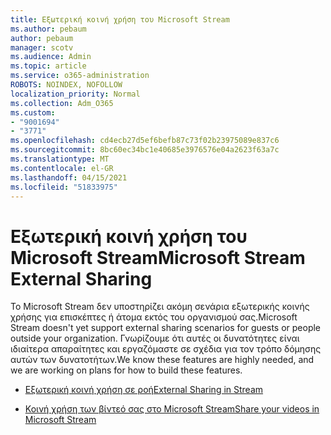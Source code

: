 ```yaml
---
title: Εξωτερική κοινή χρήση του Microsoft Stream
ms.author: pebaum
author: pebaum
manager: scotv
ms.audience: Admin
ms.topic: article
ms.service: o365-administration
ROBOTS: NOINDEX, NOFOLLOW
localization_priority: Normal
ms.collection: Adm_O365
ms.custom:
- "9001694"
- "3771"
ms.openlocfilehash: cd4ecb27d5ef6befb87c73f02b23975089e837c6
ms.sourcegitcommit: 8bc60ec34bc1e40685e3976576e04a2623f63a7c
ms.translationtype: MT
ms.contentlocale: el-GR
ms.lasthandoff: 04/15/2021
ms.locfileid: "51833975"
---
```

# <a name="microsoft-stream-external-sharing"></a><span data-ttu-id="5a9a1-102">Εξωτερική κοινή χρήση του Microsoft Stream</span><span class="sxs-lookup"><span data-stu-id="5a9a1-102">Microsoft Stream External Sharing</span></span>

<span data-ttu-id="5a9a1-103">Το Microsoft Stream δεν υποστηρίζει ακόμη σενάρια εξωτερικής κοινής χρήσης για επισκέπτες ή άτομα εκτός του οργανισμού σας.</span><span class="sxs-lookup"><span data-stu-id="5a9a1-103">Microsoft Stream doesn't yet support external sharing scenarios for guests or people outside your organization.</span></span> <span data-ttu-id="5a9a1-104">Γνωρίζουμε ότι αυτές οι δυνατότητες είναι ιδιαίτερα απαραίτητες και εργαζόμαστε σε σχέδια για τον τρόπο δόμησης αυτών των δυνατοτήτων.</span><span class="sxs-lookup"><span data-stu-id="5a9a1-104">We know these features are highly needed, and we are working on plans for how to build these features.</span></span>

- [<span data-ttu-id="5a9a1-105">Εξωτερική κοινή χρήση σε ροή</span><span class="sxs-lookup"><span data-stu-id="5a9a1-105">External Sharing in Stream</span></span>](https://docs.microsoft.com/stream/portal-share-video#external-sharing)

- [<span data-ttu-id="5a9a1-106">Κοινή χρήση των βίντεό σας στο Microsoft Stream</span><span class="sxs-lookup"><span data-stu-id="5a9a1-106">Share your videos in Microsoft Stream</span></span>](https://docs.microsoft.com/stream/portal-share-video)
